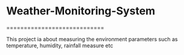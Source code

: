 # Weather-Monitoring-System
============================

This project ia about measuring the environment parameters such as temperature, humidity, rainfall measure etc
